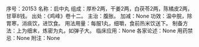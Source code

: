 序号：20153
名称：启中丸
组成：厚朴2两，干姜2两，白茯苓2两，陈橘皮2两，甘草8钱。
出处：《鸡峰》卷十二。
主治：腹胀。
加减：None
功效：温中脘，除胃寒，消痰饮，进饮食。
用法用量：每服1丸，细嚼，食前热米饮送下。
制备方法：上为细末，炼密为丸，如弹子大。
临床应用：None
各家论述：None
用药禁忌：None
附注：None
